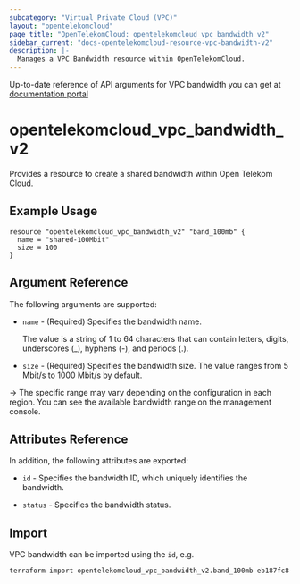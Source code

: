 ```yaml
---
subcategory: "Virtual Private Cloud (VPC)"
layout: "opentelekomcloud"
page_title: "OpenTelekomCloud: opentelekomcloud_vpc_bandwidth_v2"
sidebar_current: "docs-opentelekomcloud-resource-vpc-bandwidth-v2"
description: |-
  Manages a VPC Bandwidth resource within OpenTelekomCloud.
---
```


Up-to-date reference of API arguments for VPC bandwidth you can get at
[documentation portal](https://docs.otc.t-systems.com/virtual-private-cloud/api-ref/apis/bandwidth_v2.0)

# opentelekomcloud_vpc_bandwidth_v2

Provides a resource to create a shared bandwidth within Open Telekom Cloud.

## Example Usage

```hcl
resource "opentelekomcloud_vpc_bandwidth_v2" "band_100mb" {
  name = "shared-100Mbit"
  size = 100
}
```

## Argument Reference

The following arguments are supported:

* `name` - (Required) Specifies the bandwidth name.

  The value is a string of 1 to 64 characters that can contain letters, digits, underscores (_), hyphens (-), and periods (.).

* `size` - (Required) Specifies the bandwidth size.
  The value ranges from 5 Mbit/s to 1000 Mbit/s by default.

->
  The specific range may vary depending on the configuration in each region.
  You can see the available bandwidth range on the management console.

## Attributes Reference

In addition, the following attributes are exported:

* `id` - Specifies the bandwidth ID, which uniquely identifies the bandwidth.

* `status` - Specifies the bandwidth status.

## Import

VPC bandwidth can be imported using the `id`, e.g.

```sh
terraform import opentelekomcloud_vpc_bandwidth_v2.band_100mb eb187fc8-e482-43eb-a18a-9da947ef89f6
```
